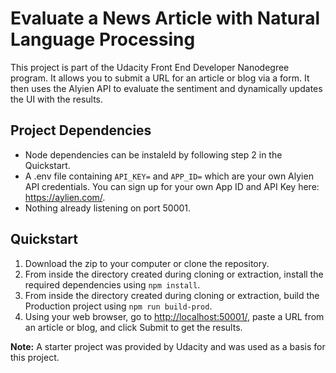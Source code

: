 # Evaluate a News Article with Natural Language Processing

This project is part of the Udacity Front End Developer Nanodegree program.  It allows you to submit a URL for an article or blog via a form.  It then uses the Alyien API to evaluate the sentiment and dynamically updates the UI with the results.

## Project Dependencies

* Node dependencies can be instaleld by following step 2 in the Quickstart.
* A .env file containing `API_KEY=` and `APP_ID=` which are your own Alyien API credentials.  You can sign up for your own App ID and API Key here:  <https://aylien.com/>.
* Nothing already listening on port 50001.

## Quickstart

1. Download the zip to your computer or clone the repository.  
2. From inside the directory created during cloning or extraction, install the required dependencies using `npm install`.
3. From inside the directory created during cloning or extraction, build the Production project using `npm run build-prod`.
4. Using your web browser, go to <http://localhost:50001/>, paste a URL from an article or blog, and click Submit to get the results.

**Note:**  A starter project was provided by Udacity and was used as a basis for this project.

